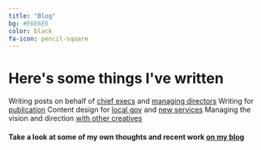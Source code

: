 ```yaml
---
title: "Blog"
bg: #E6E6E6
color: black
fa-icon: pencil-square
---
```

# Here's some things I've written

Writing posts on behalf of [chief execs](https://medium.com/homes-england-digital/creating-a-21st-century-homes-england-ded68fd4523d) and [managing directors](https://blog.wearefuturegov.com/from-transactional-to-collaborative-relationships-a092aa3975dc)
Writing for [publication](https://www.lgcplus.com/politics/service-reform/for-better-public-services-there-can-be-no-more-excuses/7026299.article)
Content design for [local gov](https://fostering.hackney.gov.uk/eligibility) and [new services](https://www.bookyourride.co.uk/)
Managing the vision and direction [with other creatives](https://vimeo.com/288751106)

#### Take a look at some of my own thoughts and recent work [on my blog](http://140x365.com/)


